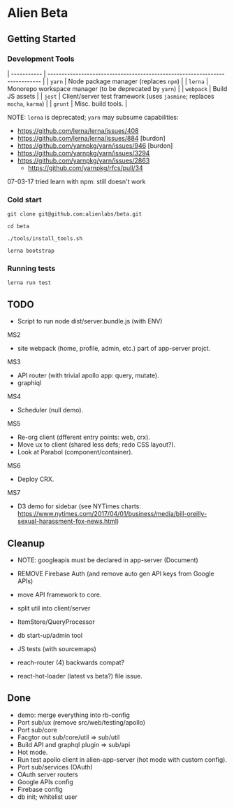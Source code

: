 # Alien Beta

## Getting Started

### Development Tools

| ----------- | --------------------------------------------------------------------------- |
| `yarn`      | Node package manager (replaces `npm`)                                       |
| `lerna`     | Monorepo workspace manager (to be deprecated by `yarn`)                     |
| `webpack`   | Build JS assets                                                             |
| `jest`      | Client/server test framework (uses `jasmine`; replaces `mocha`, `karma`)    |
| `grunt`     | Misc. build tools.                                                          |


NOTE: `lerna` is deprecated; `yarn` may subsume capabilities:
  - https://github.com/lerna/lerna/issues/408
  - https://github.com/lerna/lerna/issues/884 [burdon]
  - https://github.com/yarnpkg/yarn/issues/946 [burdon]
  - https://github.com/yarnpkg/yarn/issues/3294
  - https://github.com/yarnpkg/yarn/issues/2863
    - https://github.com/yarnpkg/rfcs/pull/34

07-03-17 tried learn with npm: still doesn't work


### Cold start

~~~~
git clone git@github.com:alienlabs/beta.git

cd beta

./tools/install_tools.sh

lerna bootstrap
~~~~

### Running tests

~~~~
lerna run test
~~~~

















## TODO

- Script to run node dist/server.bundle.js (with ENV)

MS2
- site webpack (home, profile, admin, etc.) part of app-server projct.

MS3
- API router (with trivial apollo app: query, mutate).
- graphiql

MS4
- Scheduler (null demo).

MS5
- Re-org client (dfferent entry points: web, crx).
- Move ux to client (shared less defs; redo CSS layout?).
- Look at Parabol (component/container).

MS6
- Deploy CRX.

MS7
- D3 demo for sidebar (see NYTimes charts: https://www.nytimes.com/2017/04/01/business/media/bill-oreilly-sexual-harassment-fox-news.html)

## Cleanup

- NOTE: googleapis must be declared in app-server (Document)

- REMOVE Firebase Auth (and remove auto gen API keys from Google APIs)

- move API framework to core.
- split util into client/server
- ItemStore/QueryProcessor
- db start-up/admin tool

- JS tests (with sourcemaps)

- reach-router (4) backwards compat?
- react-hot-loader (latest vs beta?) file issue.

## Done

- demo: merge everything into rb-config
- Port sub/ux (remove src/web/testing/apollo)
- Port sub/core
- Facgtor out sub/core/util => sub/util
- Build API and graphql plugin => sub/api
- Hot mode.
- Run test apollo client in alien-app-server (hot mode with custom config).
- Port sub/services (OAuth)
- OAuth server routers
- Google APIs config
- Firebase config
- db init; whitelist user
